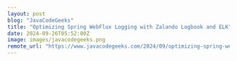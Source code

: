 ```yaml
---
layout: post
blog: "JavaCodeGeeks"
title: "Optimizing Spring WebFlux Logging with Zalando Logbook and ELK"
date: 2024-09-26T05:52:00Z
image: images/javacodegeeks.png
remote_url: "https://www.javacodegeeks.com/2024/09/optimizing-spring-webflux-logging-with-zalando-logbook-and-elk.html"
---
```

